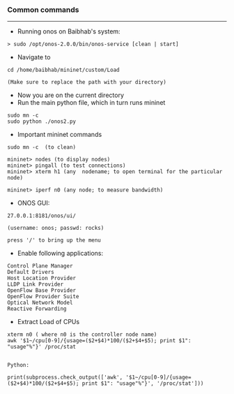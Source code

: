 ### Common commands

---

* Running onos on Baibhab's system:

```
> sudo /opt/onos-2.0.0/bin/onos-service [clean | start]
```
* Navigate to 

```
cd /home/baibhab/mininet/custom/Load

(Make sure to replace the path with your directory)
```
* Now you are on the current directory
* Run the main python file, which in turn runs mininet

```
sudo mn -c
sudo python ./onos2.py
```

* Important mininet commands

```
sudo mn -c  (to clean)

mininet> nodes (to display nodes)
mininet> pingall (to test connections)
mininet> xterm h1 (any  nodename; to open terminal for the particular node)

mininet> iperf n0 (any node; to measure bandwidth)
```

* ONOS GUI:

```
27.0.0.1:8181/onos/ui/  

(username: onos; passwd: rocks)

press '/' to bring up the menu

```

* Enable following applications:

```Control Message Stats Provider
Control Plane Manager
Default Drivers
Host Location Provider
LLDP Link Provider
OpenFlow Base Provider
OpenFlow Provider Suite
Optical Network Model
Reactive Forwarding
```

* Extract Load of CPUs

```
xterm n0 ( where n0 is the controller node name)
awk '$1~/cpu[0-9]/{usage=($2+$4)*100/($2+$4+$5); print $1": "usage"%"}' /proc/stat


Python:

print(subprocess.check_output(['awk', '$1~/cpu[0-9]/{usage=($2+$4)*100/($2+$4+$5); print $1": "usage"%"}', '/proc/stat']))

```
